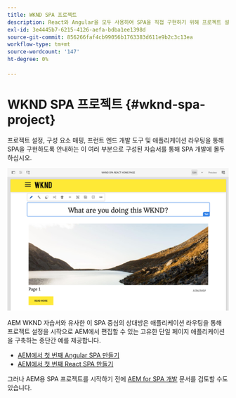 ```yaml
---
title: WKND SPA 프로젝트
description: React와 Angular을 모두 사용하여 SPA을 직접 구현하기 위해 프로젝트 설정, 구성 요소 매핑, 프런트 엔드 개발 도구 및 애플리케이션 라우팅을 안내하는 이 멀티파트 자습서를 통해 SPA 개발에 몰두할 수 있습니다.
exl-id: 3e4445b7-6215-4126-aefa-bdba1ee1398d
source-git-commit: 856266faf4cb99056b1763383d611e9b2c3c13ea
workflow-type: tm+mt
source-wordcount: '147'
ht-degree: 0%

---
```


# WKND SPA 프로젝트 {#wknd-spa-project}

프로젝트 설정, 구성 요소 매핑, 프런트 엔드 개발 도구 및 애플리케이션 라우팅을 통해 SPA을 구현하도록 안내하는 이 여러 부분으로 구성된 자습서를 통해 SPA 개발에 몰두하십시오.

![WKND SPA 프로젝트](assets/wknd-spa-project.png)

AEM WKND 자습서와 유사한 이 SPA 중심의 상대방은 애플리케이션 라우팅을 통해 프로젝트 설정을 시작으로 AEM에서 편집할 수 있는 고유한 단일 페이지 애플리케이션을 구축하는 종단간 예를 제공합니다.

* [AEM에서 첫 번째 Angular SPA 만들기](https://experienceleague.adobe.com/docs/experience-manager-learn/spa-angular-tutorial/overview.html)
* [AEM에서 첫 번째 React SPA 만들기](https://experienceleague.adobe.com/docs/experience-manager-learn/spa-react-tutorial/overview.html)

그러나 AEM용 SPA 프로젝트를 시작하기 전에 [AEM for SPA 개발](developing.md) 문서를 검토할 수도 있습니다.
